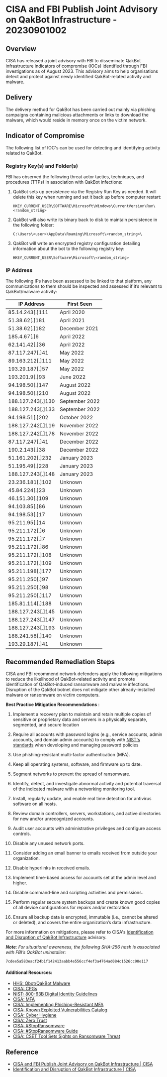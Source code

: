 #  CISA and FBI Publish Joint Advisory on QakBot Infrastructure - 20230901002

## Overview

CISA has released a joint advisory with FBI to disseminate QakBot infrastructure indicators of compromise (IOCs) identified through FBI investigations as of August 2023. This advisory aims to help organisations detect and protect against newly identified QakBot-related activity and malware.


## Delivery

The delivery method for QakBot has been carried out mainly via phishing campaigns containing malicious attachments or links to download the malware, which would reside in memory once on the victim network.


## Indicator of Compromise

The following list of IOC's can be used for detecting and identifying activity related to QakBot.

### Registry Key(s) and Folder(s)

FBI has observed the following threat actor tactics, techniques, and procedures (TTPs) in association with QakBot infections:

1. QakBot sets up persistence via the Registry Run Key as needed. It will delete this key when running and set it back up before computer restart:
    ```text
    HKEY_CURRENT_USER\SOFTWARE\Microsoft\Windows\CurrentVersion\Run\<random_string>
    ```

2. QakBot will also write its binary back to disk to maintain persistence in the following folder:
    ```text
    C:\Users\<user>\AppData\Roaming\Microsoft\<random_string>\
    ```

3. QakBot will write an encrypted registry configuration detailing information about the bot to the following registry key:
    ```text
    HKEY_CURRENT_USER\Software\Microsoft\<random_string>
    ```

### IP Address

The following IPs have been assessed to be linked to that platform, any communications to them should be inspected and assessed if it’s relevant to QakBot/malware activity:


| **IP Address**    | **First Seen** |
|-------------------|----------------|
| 85.14.243[.]111   | April 2020     |
| 51.38.62[.]181    | April 2021     |
| 51.38.62[.]182    | December 2021  |
| 185.4.67[.]6      | April 2022     |
| 62.141.42[.]36    | April 2022     |
| 87.117.247[.]41   | May 2022       |
| 89.163.212[.]111  | May 2022       |
| 193.29.187[.]57   | May 2022       |
| 193.201.9[.]93    | June 2022      |
| 94.198.50[.]147   | August 2022    |
| 94.198.50[.]210   | August 2022    |
| 188.127.243[.]130 | September 2022 |
| 188.127.243[.]133 | September 2022 |
| 94.198.51[.]202   | October 2022   |
| 188.127.242[.]119 | November 2022  |
| 188.127.242[.]178 | November 2022  |
| 87.117.247[.]41   | December 2022  |
| 190.2.143[.]38    | December 2022  |
| 51.161.202[.]232  | January 2023   |
| 51.195.49[.]228   | January 2023   |
| 188.127.243[.]148 | January 2023   |
| 23.236.181[.]102  | Unknown        |
| 45.84.224[.]23    | Unknown        |
| 46.151.30[.]109   | Unknown        |
| 94.103.85[.]86    | Unknown        |
| 94.198.53[.]17    | Unknown        |
| 95.211.95[.]14    | Unknown        |
| 95.211.172[.]6    | Unknown        |
| 95.211.172[.]7    | Unknown        |
| 95.211.172[.]86   | Unknown        |
| 95.211.172[.]108  | Unknown        |
| 95.211.172[.]109  | Unknown        |
| 95.211.198[.]177  | Unknown        |
| 95.211.250[.]97   | Unknown        |
| 95.211.250[.]98   | Unknown        |
| 95.211.250[.]117  | Unknown        |
| 185.81.114[.]188  | Unknown        |
| 188.127.243[.]145 | Unknown        |
| 188.127.243[.]147 | Unknown        |
| 188.127.243[.]193 | Unknown        |
| 188.241.58[.]140  | Unknown        |
| 193.29.187[.]41   | Unknown        |


## Recommended Remediation Steps

CISA and FBI recommend network defenders apply the following mitigations to reduce the likelihood of QakBot-related activity and promote identification of QakBot-induced ransomware and malware infections. Disruption of the QakBot botnet does not mitigate other already-installed malware or ransomware on victim computers.

**Best Practice Mitigation Recommendations** :

1. Implement a recovery plan to maintain and retain multiple copies of sensitive or proprietary data and servers in a physically separate, segmented, and secure location

2. Require all accounts with password logins (e.g., service accounts, admin accounts, and domain admin accounts) to comply with [NIST's standards](https://pages.nist.gov/800-63-3/sp800-63b.html "NIST Special Publication 800-63B") when developing and managing password policies

3. Use phishing-resistant multi-factor authentication (MFA).

4. Keep all operating systems, software, and firmware up to date.

5. Segment networks to prevent the spread of ransomware.

6. Identify, detect, and investigate abnormal activity and potential traversal of the indicated malware with a networking monitoring tool.

7. Install, regularly update, and enable real time detection for antivirus software on all hosts.

8. Review domain controllers, servers, workstations, and active directories for new and/or unrecognized accounts.

9. Audit user accounts with administrative privileges and configure access controls.

10. Disable any unused network ports.

11. Consider adding an email banner to emails received from outside your organization.

12. Disable hyperlinks in received emails.

13. Implement time-based access for accounts set at the admin level and higher.

14. Disable command-line and scripting activities and permissions.

15. Perform regular secure system backups and create known good copies of all device configurations for repairs and/or restoration.

16. Ensure all backup data is encrypted, immutable (i.e., cannot be altered or deleted), and covers the entire organization’s data infrastructure.


For more information on mitigations, please refer to CISA's [Identification and Disruption of QakBot Infrastructure](https://www.cisa.gov/news-events/cybersecurity-advisories/aa23-242a) advisory.

***Note***: *For situational awareness, the following SHA-256 hash is associated with FBI’s QakBot uninstaller*: 
```
7cdee5a583eacf24b1f142413aabb4e556ccf4ef3a4764ad084c1526cc90e117
```

#### Additional Resources:

-   [HHS: Qbot/QakBot Malware](https://www.cisa.gov/stopransomware/qbotqakbot-malware-report "Qbot/Qakbot Malware Report")
-   [CISA: CPGs](https://www.cisa.gov/cpg "Cross-Sector Cybersecurity Performance Goals")
-   [NIST: 800-63B Digital Identity Guidelines](https://pages.nist.gov/800-63-3/sp800-63b.html "NIST Special Publication 800-63B")
-   [CISA: MFA](https://www.cisa.gov/MFA "More than a Password")
-   [CISA: Implementing Phishing-Resistant MFA](https://www.cisa.gov/sites/default/files/publications/fact-sheet-implementing-phishing-resistant-mfa-508c.pdf "Implementing Phishing-Resistant MFA")
-   [CISA: Known Exploited Vulnerabilities Catalog](https://www.cisa.gov/known-exploited-vulnerabilities-catalog "Known Exploited Vulnerabilities Catalog")
-   [CISA: Cyber Hygiene](https://www.cisa.gov/cyber-hygiene-services "Services")
-   [CISA: Zero Trust](https://www.cisa.gov/zero-trust-maturity-model "Zero Trust Maturity Model")
-   [CISA: #StopRansomware](https://www.stopransomware.gov/ "#StopRansomware")
-   [CISA: #StopRansomware Guide](https://www.cisa.gov/news-events/alerts/2023/05/23/cisa-and-partners-update-stopransomware-guide-developed-through-joint-ransomware-task-force-jrtf "#StopRansomware Guide")
-   [CISA: CSET Tool Sets Sights on Ransomware Threat](https://github.com/cisagov/cset/releases/tag/v10.3.0.0 "Ransomware Readiness Assessment CSET v10.3")


## Reference

* [CISA and FBI Publish Joint Advisory on QakBot Infrastructure | CISA](https://www.cisa.gov/news-events/alerts/2023/08/30/cisa-and-fbi-publish-joint-advisory-qakbot-infrastructure)
* [Identification and Disruption of QakBot Infrastructure | CISA](https://www.cisa.gov/news-events/cybersecurity-advisories/aa23-242a)
